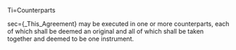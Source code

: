 Ti=Counterparts

sec={_This_Agreement} may be executed in one or more counterparts, each of which shall be deemed an original and all of which shall be taken together and deemed to be one instrument.
